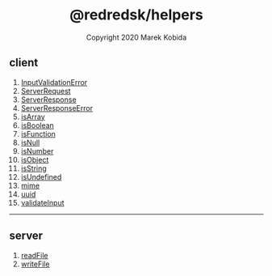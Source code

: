 <h1 align="center">@redredsk/helpers</h1>
<p align="center">Copyright 2020 Marek Kobida</p>

## client

1. [InputValidationError](private/types/InputValidationError.ts)
1. [ServerRequest](private/ServerRequest.ts)
1. [ServerResponse](private/ServerResponse.ts)
1. [ServerResponseError](private/ServerResponseError.ts)
1. [isArray](private/types/isArray.ts)
1. [isBoolean](private/types/isBoolean.ts)
1. [isFunction](private/types/isFunction.ts)
1. [isNull](private/types/isNull.ts)
1. [isNumber](private/types/isNumber.ts)
1. [isObject](private/types/isObject.ts)
1. [isString](private/types/isString.ts)
1. [isUndefined](private/types/isUndefined.ts)
1. [mime](private/mime.ts)
1. [uuid](private/uuid.ts)
1. [validateInput](private/types/validateInput.ts)

---

## server

1. [readFile](private/readFile.ts)
1. [writeFile](private/writeFile.ts)
